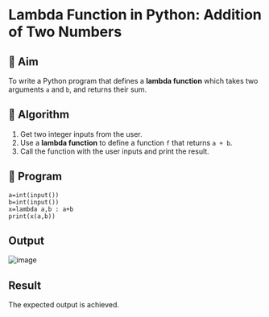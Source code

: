 # Lambda Function in Python: Addition of Two Numbers

## 🎯 Aim
To write a Python program that defines a **lambda function** which takes two arguments `a` and `b`, and returns their sum.

## 🧠 Algorithm
1. Get two integer inputs from the user.
2. Use a **lambda function** to define a function `f` that returns `a + b`.
3. Call the function with the user inputs and print the result.

## 🧾 Program
```
a=int(input())
b=int(input())
x=lambda a,b : a+b
print(x(a,b))
```
## Output

![image](https://github.com/user-attachments/assets/3a3fac0f-2dca-4d1e-84c5-01e2998da245)


## Result

The expected output is achieved.
